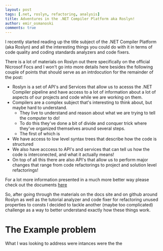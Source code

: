 ```yaml
---
layout: post
tags: [.net, roslyn, refactoring, analysis]
title: Adventures in the .NET Compiler Platform aka Roslyn!
author: emir_osmanoski
comments: true
---
```


I recently started reading up the title subject of the .NET Compiler Platform
(aka Roslyn) and all the interesting things you could do with it in terms of
code quality and coding standards analyzers and code fixers.

There is a lot of materials on Roslyn out there specifically on the official
Nicrosof Focs and I won't go into more details here besides the following couple
of points that should serve as an intrdocution for the remainder of the post:

- Roslyn is a set of API's and Services that allow us to acesss the .NET
  Compiler pipeline and have access to a lot of information about a lot of
  aspects of our projects and code while we are working on them.
- Compilers are a complex subject that's interesting to think about, but
  maybe hard to understand.
	- They live to understand and reason about what we are trying to tell the computer to do!
	- To do this they've done a bit of divide and conquer trick where they've organized themselves around several steps.
	- The first of which is 
- We have access to low level syntax trees that describe how the code is
  structured
- We also have acccess to API's and services that can tell us how the code is
  interconected, and what it actually means! 
- On top of all this there are also API's that allow us to perform major changes
  that range from code refactorings to project and solution level refactorings!
 
For a lot more information presented in a much more better way please check out
the documents
[here](https://docs.microsoft.com/en-us/dotnet/csharp/roslyn-sdk/compiler-api-model)

So, after going through the materials on the docs site and on github around
Roslyn as well as the tutorial analyzer and code fixer for refactoring unused
properties to consts I decided to tackle another (maybe too complicated)
challenge as a way to better understand exactly how these things work.

# The Example problem

What I was looking to address were intances were the the 
